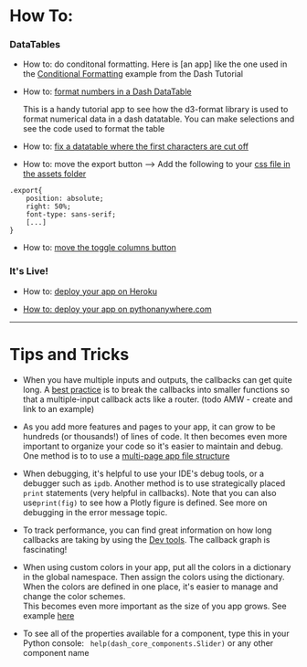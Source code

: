 # How To:

### __DataTables__

- How to: do conditonal formatting.  Here is [an app] like the one used in the [Conditional Formatting](https://dash.plotly.com/datatable/conditional-formatting) example from the Dash Tutorial

- How to: [format numbers in a Dash DataTable](https://formattable.pythonanywhere.com/)

    This is a handy tutorial app to see how the d3-format library is used to format numerical data
    in a dash datatable. You can make selections and see the code used to format the table
    
- How to: [fix a datatable where the first characters are cut off](https://community.plotly.com/t/datatable-incorrectly-displayed-at-left-and-right-edge-and-distort-after-update-columns/41265/6)

- How to: move the export button --> Add the following to your [css file in the assets folder](https://dash.plotly.com/external-resources)
```
.export{
    position: absolute;
    right: 50%;
    font-type: sans-serif;
    [...]
}
```

- How to: [move the toggle columns button](https://community.plotly.com/t/datatable-toggle-columns-button-placement-in-python/46768/2)

### __It's Live!__
- How to: [deploy your app on Heroku](https://community.plotly.com/t/deploying-your-dash-app-to-heroku-the-magical-guide/46723)

- [How to: deploy your app on pythonanywhere.com](https://github.com/conradho/dashingdemo)

---


# Tips and Tricks

- When you have multiple inputs and outputs, the callbacks can get quite long.  A 
[best practice](https://github.com/plotly/dash/issues/1054) is to break the callbacks into smaller functions
 so that a multiple-input callback acts like a router. (todo AMW - create and link to an example)

- As you add more features and pages to your app, it can grow to be hundreds (or thousands!) of lines of code. 
 It then becomes even more important to organize your code so it's easier to 
maintain and debug. One method is to to use a [multi-page app file structure](https://dash.plotly.com/urls)

- When debugging, it's helpful to use your IDE's debug tools, or a debugger such as `ipdb`.
Another method is to use strategically placed `print` statements (very helpful in callbacks).
Note that you can also use`print(fig)` to see how a  Plotly figure is defined.  See more on debugging in the error
message topic.

- To track performance, you can find great information on how long callbacks are taking by using the 
[Dev tools](https://dash.plotly.com/devtools).  The callback graph is fascinating!

- When using custom colors in your app, put all the colors in a dictionary in the global namespace. Then assign the colors 
using the dictionary.   When the colors are defined in one place, it's easier to manage and change the color schemes.  
This becomes even more important as the size of you app grows. See example [here](https://github.com/AnnMarieW/dash-quickstart/blob/master/tips-tricks-and-code-snippets/global_color_dict.py)
  
- To see all of the properties available for a component,  type this in your Python console:
``` help(dash_core_components.Slider)```   or any other component name
